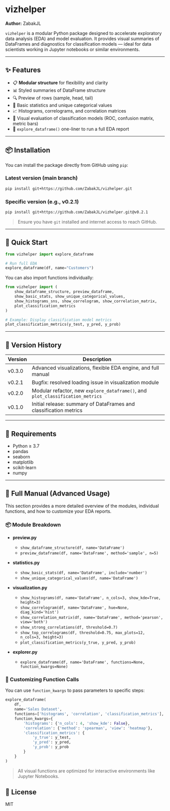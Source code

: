 # vizhelper

**Author:** ZabakJL

`vizhelper` is a modular Python package designed to accelerate exploratory data analysis (EDA) and model evaluation. It provides visual summaries of DataFrames and diagnostics for classification models — ideal for data scientists working in Jupyter notebooks or similar environments.

---

## ✨ Features

- 📋 **Modular structure** for flexibility and clarity
- 📊 Styled summaries of DataFrame structure
- 🔍 Preview of rows (sample, head, tail)
- 🧮 Basic statistics and unique categorical values
- 📈 Histograms, correlograms, and correlation matrices
- 🧪 Visual evaluation of classification models (ROC, confusion matrix, metric bars)
- 🚀 `explore_dataframe()` one-liner to run a full EDA report

---

## 📦 Installation

You can install the package directly from GitHub using `pip`:

### Latest version (main branch)
```bash
pip install git+https://github.com/ZabakJL/vizhelper.git
```

### Specific version (e.g., v0.2.1)
```bash
pip install git+https://github.com/ZabakJL/vizhelper.git@v0.2.1
```

> Ensure you have `git` installed and internet access to reach GitHub.

---

## 🚀 Quick Start

```python
from vizhelper import explore_dataframe

# Run full EDA
explore_dataframe(df, name="Customers")
```

You can also import functions individually:

```python
from vizhelper import (
    show_dataframe_structure, preview_dataframe,
    show_basic_stats, show_unique_categorical_values,
    show_histograms_sns, show_correlogram, show_correlation_matrix,
    plot_classification_metrics
)

# Example: Display classification model metrics
plot_classification_metrics(y_test, y_pred, y_prob)
```

---

## 🧾 Version History

| Version | Description                                                             |
|---------|-------------------------------------------------------------------------|
| v0.3.0  | Advanced visualizations, flexible EDA engine, and full manual                  |
| v0.2.1  | Bugfix: resolved loading issue in visualization module                  |
| v0.2.0  | Modular refactor, new `explore_dataframe()`, and `plot_classification_metrics` |
| v0.1.0  | Initial release: summary of DataFrames and classification metrics       |

---

## 🧪 Requirements

- Python ≥ 3.7
- pandas
- seaborn
- matplotlib
- scikit-learn
- numpy

---

## 📘 Full Manual (Advanced Usage)

This section provides a more detailed overview of the modules, individual functions, and how to customize your EDA reports.

### 📦 Module Breakdown

- **preview.py**
  - `show_dataframe_structure(df, name='DataFrame')`
  - `preview_dataframe(df, name='DataFrame', method='sample', n=5)`

- **statistics.py**
  - `show_basic_stats(df, name='DataFrame', include='number')`
  - `show_unique_categorical_values(df, name='DataFrame')`

- **visualization.py**
  - `show_histograms(df, name='DataFrame', n_cols=3, show_kde=True, height=3)`
  - `show_correlogram(df, name='DataFrame', hue=None, diag_kind='hist')`
  - `show_correlation_matrix(df, name='DataFrame', method='pearson', view='both')`
  - `show_strong_correlations(df, threshold=0.7)`
  - `show_top_correlograms(df, threshold=0.75, max_plots=12, n_cols=3, height=3)`
  - `plot_classification_metrics(y_true, y_pred, y_prob)`

- **explorer.py**
  - `explore_dataframe(df, name='DataFrame', functions=None, function_kwargs=None)`

### 🧪 Customizing Function Calls

You can use `function_kwargs` to pass parameters to specific steps:

```python
explore_dataframe(
    df,
    name='Sales Dataset',
    functions=['histograms', 'correlation', 'classification_metrics'],
    function_kwargs={
        'histograms': {'n_cols': 4, 'show_kde': False},
        'correlation': {'method': 'spearman', 'view': 'heatmap'},
        'classification_metrics': {
            'y_true': y_test,
            'y_pred': y_pred,
            'y_prob': y_prob
        }
    }
)
```

> All visual functions are optimized for interactive environments like Jupyter Notebooks.

## 📄 License

MIT

